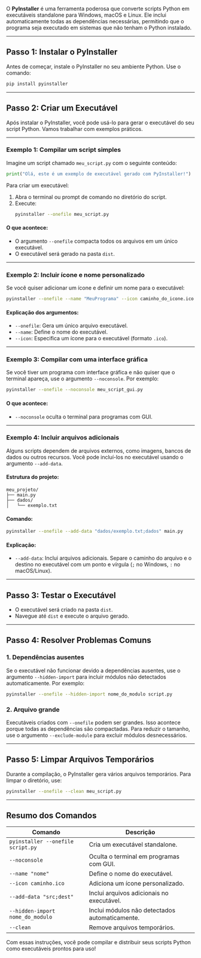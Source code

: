 O **PyInstaller** é uma ferramenta poderosa que converte scripts Python em executáveis standalone para Windows, macOS e Linux. Ele inclui automaticamente todas as dependências necessárias, permitindo que o programa seja executado em sistemas que não tenham o Python instalado.

---

## Passo 1: Instalar o PyInstaller
Antes de começar, instale o PyInstaller no seu ambiente Python. Use o comando:

```bash
pip install pyinstaller
```

---

## Passo 2: Criar um Executável
Após instalar o PyInstaller, você pode usá-lo para gerar o executável do seu script Python. Vamos trabalhar com exemplos práticos.

---

### Exemplo 1: Compilar um script simples
Imagine um script chamado `meu_script.py` com o seguinte conteúdo:

```python
print("Olá, este é um exemplo de executável gerado com PyInstaller!")
```

Para criar um executável:
1. Abra o terminal ou prompt de comando no diretório do script.
2. Execute:
   ```bash
   pyinstaller --onefile meu_script.py
   ```

#### O que acontece:
- O argumento `--onefile` compacta todos os arquivos em um único executável.
- O executável será gerado na pasta `dist`.

---

### Exemplo 2: Incluir ícone e nome personalizado
Se você quiser adicionar um ícone e definir um nome para o executável:

```bash
pyinstaller --onefile --name "MeuPrograma" --icon caminho_do_icone.ico meu_script.py
```

#### Explicação dos argumentos:
- `--onefile`: Gera um único arquivo executável.
- `--name`: Define o nome do executável.
- `--icon`: Especifica um ícone para o executável (formato `.ico`).

---

### Exemplo 3: Compilar com uma interface gráfica
Se você tiver um programa com interface gráfica e não quiser que o terminal apareça, use o argumento `--noconsole`. Por exemplo:

```bash
pyinstaller --onefile --noconsole meu_script_gui.py
```

#### O que acontece:
- `--noconsole` oculta o terminal para programas com GUI.

---

### Exemplo 4: Incluir arquivos adicionais
Alguns scripts dependem de arquivos externos, como imagens, bancos de dados ou outros recursos. Você pode incluí-los no executável usando o argumento `--add-data`.

#### Estrutura do projeto:
```
meu_projeto/
├── main.py
├── dados/
│   └── exemplo.txt
```

#### Comando:
```bash
pyinstaller --onefile --add-data "dados/exemplo.txt;dados" main.py
```

#### Explicação:
- `--add-data`: Inclui arquivos adicionais. Separe o caminho do arquivo e o destino no executável com um ponto e vírgula (`;` no Windows, `:` no macOS/Linux).

---

## Passo 3: Testar o Executável
- O executável será criado na pasta `dist`.
- Navegue até `dist` e execute o arquivo gerado.

---

## Passo 4: Resolver Problemas Comuns
### 1. Dependências ausentes
Se o executável não funcionar devido a dependências ausentes, use o argumento `--hidden-import` para incluir módulos não detectados automaticamente. Por exemplo:

```bash
pyinstaller --onefile --hidden-import nome_do_modulo script.py
```

### 2. Arquivo grande
Executáveis criados com `--onefile` podem ser grandes. Isso acontece porque todas as dependências são compactadas. Para reduzir o tamanho, use o argumento `--exclude-module` para excluir módulos desnecessários.

---

## Passo 5: Limpar Arquivos Temporários
Durante a compilação, o PyInstaller gera vários arquivos temporários. Para limpar o diretório, use:

```bash
pyinstaller --onefile --clean meu_script.py
```

---

## Resumo dos Comandos
| Comando                                   | Descrição                                      |
|-------------------------------------------|----------------------------------------------|
| `pyinstaller --onefile script.py`         | Cria um executável standalone.                |
| `--noconsole`                             | Oculta o terminal em programas com GUI.       |
| `--name "nome"`                           | Define o nome do executável.                  |
| `--icon caminho.ico`                      | Adiciona um ícone personalizado.              |
| `--add-data "src;dest"`                   | Inclui arquivos adicionais no executável.     |
| `--hidden-import nome_do_modulo`          | Inclui módulos não detectados automaticamente.|
| `--clean`                                 | Remove arquivos temporários.                  |

Com essas instruções, você pode compilar e distribuir seus scripts Python como executáveis prontos para uso!
